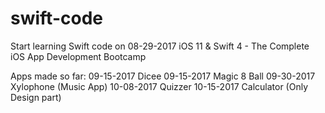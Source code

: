 # swift-code
Start learning Swift code on 08-29-2017
iOS 11 & Swift 4 - The Complete iOS App Development Bootcamp

Apps made so far:
09-15-2017  Dicee
09-15-2017  Magic 8 Ball
09-30-2017  Xylophone (Music App)
10-08-2017  Quizzer
10-15-2017  Calculator (Only Design part)

